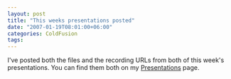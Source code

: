 ```yaml
---
layout: post
title: "This weeks presentations posted"
date: "2007-01-19T08:01:00+06:00"
categories: ColdFusion 
tags: 
---
```


I've posted both the files and the recording URLs from both of this week's presentations. You can find them both on my <a href="http://ray.camdenfamily.com/presentations.cfm">Presentations</a> page.